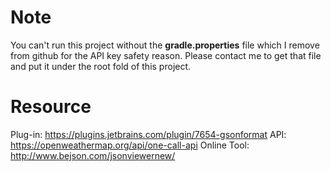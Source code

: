 # Note
You can't run this project without the **gradle.properties** file which I remove from github for the API key safety reason. Please contact me to get that file and put it under the root fold of this project.

# Resource
Plug-in: https://plugins.jetbrains.com/plugin/7654-gsonformat
API: https://openweathermap.org/api/one-call-api
Online Tool: http://www.bejson.com/jsonviewernew/